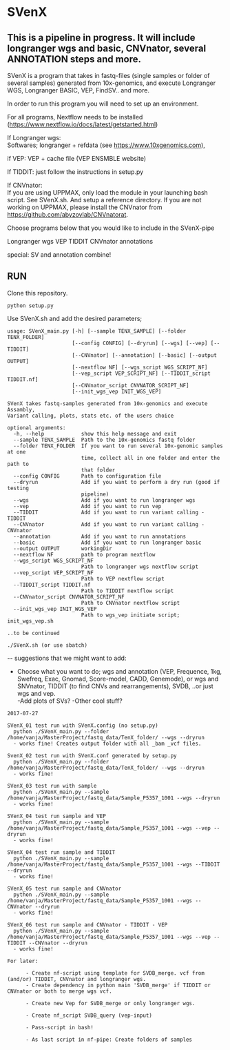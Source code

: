 # SVenX


This is a pipeline in progress. It will include longranger wgs and basic, CNVnator, several ANNOTATION steps and more. 
---
SVenX is a program that takes in fastq-files (single samples or folder of several samples) generated from 10x-genomics, and execute Longranger WGS, Longranger BASIC, VEP, FindSV.. and more. 

In order to run this program you will need to set up an environment. 

For all programs, Nextflow needs to be installed (https://www.nextflow.io/docs/latest/getstarted.html)

If Longranger wgs:  
  Softwares; longranger + refdata (see https://www.10xgenomics.com), 

if VEP:
  VEP + cache file (VEP ENSMBLE website)

If TIDDIT:
  just follow the instructions in setup.py

If CNVnator:   
  If you are using UPPMAX, only load the module in your launching bash script. See SVenX.sh. And setup a reference directory.
  If you are not working on UPPMAX, please install the CNVnator from https://github.com/abyzovlab/CNVnatorat.

Choose programs below that you would like to include in the SVenX-pipe

Longranger wgs 
VEP
TIDDIT
CNVnator
annotations
 
special: SV and annotation combine!

RUN
---
Clone this repository.
```
python setup.py
```
 
Use SVenX.sh and add the desired parameters;

```
usage: SVenX_main.py [-h] [--sample TENX_SAMPLE] [--folder TENX_FOLDER]
                     [--config CONFIG] [--dryrun] [--wgs] [--vep] [--TIDDIT]
                     [--CNVnator] [--annotation] [--basic] [--output OUTPUT]
                     [--nextflow NF] [--wgs_script WGS_SCRIPT_NF]
                     [--vep_script VEP_SCRIPT_NF] [--TIDDIT_script TIDDIT.nf]
                     [--CNVnator_script CNVNATOR_SCRIPT_NF]
                     [--init_wgs_vep INIT_WGS_VEP]

SVenX takes fastq-samples generated from 10x-genomics and execute Assambly,
Variant calling, plots, stats etc. of the users choice

optional arguments:
  -h, --help            show this help message and exit
  --sample TENX_SAMPLE  Path to the 10x-genomics fastq folder
  --folder TENX_FOLDER  If you want to run several 10x-genomic samples at one
                        time, collect all in one folder and enter the path to
                        that folder
  --config CONFIG       Path to configuration file
  --dryrun              Add if you want to perform a dry run (good if testing
                        pipeline)
  --wgs                 Add if you want to run longranger wgs
  --vep                 Add if you want to run vep
  --TIDDIT              Add if you want to run variant calling - TIDDIT
  --CNVnator            Add if you want to run variant calling - CNVnator
  --annotation          Add if you want to run annotations
  --basic               Add if you want to run longranger basic
  --output OUTPUT       workingDir
  --nextflow NF         path to program nextflow
  --wgs_script WGS_SCRIPT_NF
                        Path to longranger wgs nextflow script
  --vep_script VEP_SCRIPT_NF
                        Path to VEP nextflow script
  --TIDDIT_script TIDDIT.nf
                        Path to TIDDIT nextflow script
  --CNVnator_script CNVNATOR_SCRIPT_NF
                        Path to CNVnator nextflow script
  --init_wgs_vep INIT_WGS_VEP
                        Path to wgs_vep initiate script; init_wgs_vep.sh

..to be continued 

./SVenX.sh (or use sbatch)

```
-- suggestions that we might want to add: 
- Choose what you want to do; wgs and annotation (VEP, Frequence, 1kg, Swefreq, Exac, Gnomad, Score-model, CADD, Genemode), or wgs and SNVnator, TIDDIT (to find CNVs and rearrangements), SVDB, ..or just wgs and vep.  
-Add plots of SVs?
-Other cool stuff?   
```
2017-07-27

SVenX_01 test run with SVenX.config (no setup.py)
  python ./SVenX_main.py --folder /home/vanja/MasterProject/fastq_data/TenX_folder/ --wgs --dryrun
  - works fine! Creates output folder with all _bam _vcf files. 

SvenX_02 test run with SVenX.conf generated by setup.py
  python ./SVenX_main.py --folder /home/vanja/MasterProject/fastq_data/TenX_folder/ --wgs --dryrun
  - works fine! 

SVenX_03 test run with sample
  python ./SVenX_main.py --sample /home/vanja/MasterProject/fastq_data/Sample_P5357_1001 --wgs --dryrun
  - works fine!

SVenX_04 test run sample and VEP
  python ./SVenX_main.py --sample /home/vanja/MasterProject/fastq_data/Sample_P5357_1001 --wgs --vep --dryrun
  - works fine!  

SVenX_04 test run sample and TIDDIT
  python ./SVenX_main.py --sample /home/vanja/MasterProject/fastq_data/Sample_P5357_1001 --wgs --TIDDIT --dryrun
  - works fine!

SVenX_05 test run sample and CNVnator
  python ./SVenX_main.py --sample /home/vanja/MasterProject/fastq_data/Sample_P5357_1001 --wgs --CNVnator --dryrun
  - works fine! 

SVenX_06 test run sample and CNVnator - TIDDIT - VEP 
  python ./SVenX_main.py --sample /home/vanja/MasterProject/fastq_data/Sample_P5357_1001 --wgs --vep --TIDDIT --CNVnator --dryrun
  - works fine!

For later:

      - Create nf-script using template for SVDB_merge. vcf from (and/or) TIDDIT, CNVnator and longranger wgs. 
      - Create dependency in python main 'SVDB_merge' if TIDDIT or CNVnator or both to merge wgs vcf. 

      - Create new Vep for SVDB_merge or only longranger wgs. 

      - Create nf_script SVDB_query (vep-input)

      - Pass-script in bash!  

      - As last script in nf-pipe: Create folders of samples

